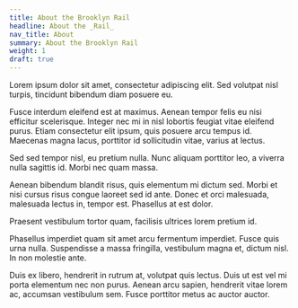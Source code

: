 ```yaml
---
title: About the Brooklyn Rail
headline: About the _Rail_
nav_title: About
summary: About the Brooklyn Rail
weight: 1
draft: true
---
```


Lorem ipsum dolor sit amet, consectetur adipiscing elit. Sed volutpat nisl turpis, tincidunt bibendum diam posuere eu.

Fusce interdum eleifend est at maximus. Aenean tempor felis eu nisi efficitur scelerisque. Integer nec mi in nisl lobortis feugiat vitae eleifend purus. Etiam consectetur elit ipsum, quis posuere arcu tempus id. Maecenas magna lacus, porttitor id sollicitudin vitae, varius at lectus.

Sed sed tempor nisl, eu pretium nulla. Nunc aliquam porttitor leo, a viverra nulla sagittis id. Morbi nec quam massa.

Aenean bibendum blandit risus, quis elementum mi dictum sed. Morbi et nisi cursus risus congue laoreet sed id ante. Donec et orci malesuada, malesuada lectus in, tempor est. Phasellus at est dolor.

Praesent vestibulum tortor quam, facilisis ultrices lorem pretium id.

Phasellus imperdiet quam sit amet arcu fermentum imperdiet. Fusce quis urna nulla. Suspendisse a massa fringilla, vestibulum magna et, dictum nisl. In non molestie ante.

Duis ex libero, hendrerit in rutrum at, volutpat quis lectus. Duis ut est vel mi porta elementum nec non purus. Aenean arcu sapien, hendrerit vitae lorem ac, accumsan vestibulum sem. Fusce porttitor metus ac auctor auctor.
